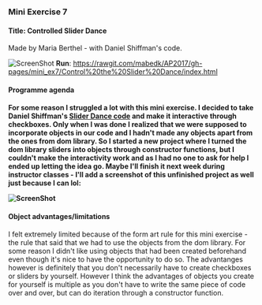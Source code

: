 <h3>Mini Exercise 7</h3>
<h4><b>Title:</b> Controlled Slider Dance</h4>
Made by Maria Berthel - with Daniel Shiffman's code.

![ScreenShot](https://github.com/mabedk/AP2017/blob/gh-pages/Sk%C3%A6rmbillede%202017-03-24%20kl.%2013.20.15.png)
<b>Run</b>: https://rawgit.com/mabedk/AP2017/gh-pages/mini_ex7/Control%20the%20Slider%20Dance/index.html 

<h4>Programme agenda<h4>

For some reason I struggled a lot with this mini exercise. I decided to take Daniel Shiffman's <a href="https://www.youtube.com/watch?v=CMsD3IigG7g&t=283s">Slider Dance code</a> and make it interactive through checkboxes. Only when I was done I realized that we were supposed to incorporate objects in our code and I hadn't made any objects apart from the ones from dom library. So I started a new project where I turned the dom library sliders into objects through constructor functions, but I couldn't make the interactivity work and as I had no one to ask for help I ended up letting the idea go. Maybe I'll finish it next week during instructor classes - I'll add a screenshot of this unfinished project as well just because I can lol: 

![ScreenShot](https://github.com/mabedk/AP2017/blob/gh-pages/Sk%C3%A6rmbillede%202017-03-24%20kl.%2013.17.57.png)

<h4>Object advantages/limitations</h4>
I felt extremely limited because of the form art rule for this mini exercise - the rule that said that we had to use the objects from the dom library. For some reason I didn't like using objects that had been created beforehand even though it's nice to have the opportunity to do so. The advantanges however is definitely that you don't necessarily have to create checkboxes or sliders by yourself. However I think the advantages of objects you create for yourself is multiple as you don't have to write the same piece of code over and over, but can do iteration through a constructor function. 

